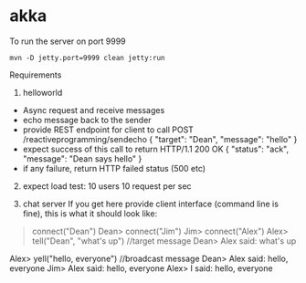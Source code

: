 akka
====

To run the server on port 9999
```
mvn -D jetty.port=9999 clean jetty:run
```

Requirements

1) helloworld
  - Async request and receive messages
  - echo message back to the sender
  - provide REST endpoint for client to call 
         POST /reactiveprogramming/sendecho 
           {
             "target": "Dean", 
             "message": "hello"
          } 
  - expect success of this call to return HTTP/1.1 200 OK
       { 
          "status": "ack",
          "message": "Dean says hello"
       }
- if any failure, return HTTP failed status (500 etc)

2) expect load test: 10 users 10 request per sec


3) chat server
If you get here
provide client interface (command line is fine), this is what it should look like:

> connect("Dean")
Dean> 
> connect("Jim")
Jim>
> connect("Alex")
Alex> tell("Dean", "what's up")  //target message
Dean> Alex said: what's up 

Alex> yell("hello, everyone") //broadcast message
Dean> Alex said: hello, everyone
Jim> Alex said: hello, everyone
Alex> I said: hello, everyone
   
